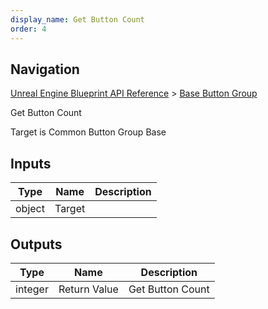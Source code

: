 ```yaml
---
display_name: Get Button Count
order: 4
---
```

## Navigation

[Unreal Engine Blueprint API Reference](https://dev.epicgames.com/documentation/en-us/unreal-engine/BlueprintAPI) > [Base Button Group](https://dev.epicgames.com/documentation/en-us/unreal-engine/BlueprintAPI/BaseButtonGroup)

Get Button Count

Target is Common Button Group Base

## Inputs

| Type | Name | Description |
| --- | --- | --- |
| object | Target |  |

## Outputs

| Type | Name | Description |
| --- | --- | --- |
| integer | Return Value | Get Button Count |
